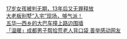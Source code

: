   
[17岁女孩被判无期，13年后又无罪释放](http://www.dianyue.me/archives/924/diosqh9iza8sj6pe/)  
[大老板别墅“入宅”现场，够气派！](http://www.dianyue.me/archives/924/8c3bs18afwczh9mo/)  
[五华—西乡的大巴车撞上路边围墙](http://www.dianyue.me/archives/988/t0mngcjoipi29umg/)  
[「温暖」成都男子帮拾荒老人背口袋 善举感动网友](http://www.dianyue.me/archives/750/6seltkhi5j0b7frx/)